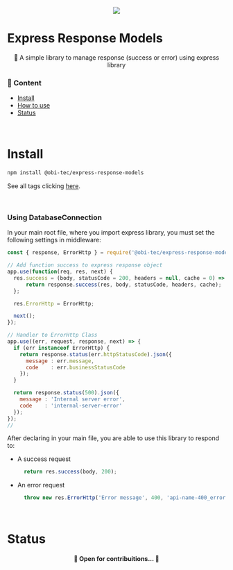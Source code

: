 <p align="center">
  <a href="https://www.obitec.com.br/" target="_blank">
    <img src="https://media-exp1.licdn.com/dms/image/C4D0BAQEF_yY60ZuXMw/company-logo_100_100/0/1612555454150?e=1659571200&v=beta&t=J5EkLoozUME9lupU-MSfXHSWOqAfVnNrd320Xa9BPLM"/>
  </a>
</p>

<a name="description"></a>

# Express Response Models
<p align="center">🚀 A simple library to manage response (success or error) using express library</p>


<a name="content"></a>

###  🏁 Content
<!--ts-->
   * [Install](#install)
   * [How to use](#how-to-use)
   * [Status](#status)
<!--te-->

<br>
<a name="install"></a>

# Install
```bash
npm install @obi-tec/express-response-models
```
See all tags clicking <a href="https://github.com/obi-tec/express-response-models/tags"> here</a>.

<br>

### Using DatabaseConnection
In your main root file, where you import express library, you must set the following settings in middleware:

``` javascript
const { response, ErrorHttp } = require('@obi-tec/express-response-models');

// Add function success to express response object 
app.use(function(req, res, next) {
  res.success = (body, statusCode = 200, headers = null, cache = 0) => {
      return response.success(res, body, statusCode, headers, cache);
  };

  res.ErrorHttp = ErrorHttp;

  next();
});

// Handler to ErrorHttp Class
app.use((err, request, response, next) => {
  if (err instanceof ErrorHttp) {
    return response.status(err.httpStatusCode).json({
      message : err.message,
      code    : err.businessStatusCode
    });
  }

  return response.status(500).json({
    message : 'Internal server error',
    code    : 'internal-server-error'
  });
});
// 
```

After declaring in your main file, you are able to use this library to respond to:
- A success request
  ``` javascript
    return res.success(body, 200);
  ```
- An error request
  ``` javascript
    throw new res.ErrorHttp('Error message', 400, 'api-name-400_error-message');
  ```
<br>
<a name="status"></a>

# Status
<h4 align="center">
	🚧  Open for contribuitions...   🚧
</h4>